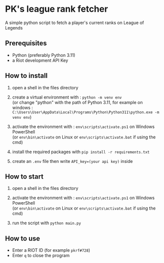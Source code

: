 # PK's league rank fetcher

A simple python script to fetch a player's current ranks on League of Legends


## Prerequisites

- Python (preferably Python 3.11)
- a Riot development API Key


## How to install

1. open a shell in the files directory

2. create a virtual environment with : `python -m venv env`  
(or change "python" with the path of Python 3.11, for example on windows : `C:\Users\User\AppData\Local\Programs\Python\Python311\python.exe -m venv env`)

3. activate the environment with : `env\scripts\activate.ps1` on Windows PowerShell  
(or `env\bin\activate` on Linux or `env\scripts\activate.bat` if using the cmd)

4. install the required packages with `pip install -r requirements.txt`

5. create an `.env` file then write `API_key=(your api key)` inside


## How to start

1. open a shell in the files directory

2. activate the environment with : `env\scripts\activate.ps1` on Windows PowerShell  
(or `env\bin\activate` on Linux or `env\scripts\activate.bat` if using the cmd)

3. run the script with `python main.py`


## How to use

- Enter a RIOT ID (for example `pkrf#728`)
- Enter `q` to close the program